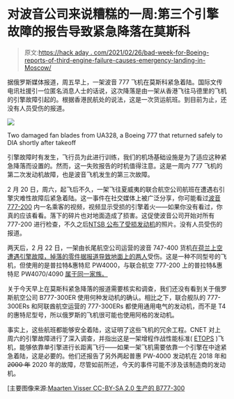 # 对波音公司来说糟糕的一周:第三个引擎故障的报告导致紧急降落在莫斯科

> 原文:[https://hack aday . com/2021/02/26/bad-week-for-Boeing-reports-of-third-engine-failure-causes-emergency-landing-in-Moscow/](https://hackaday.com/2021/02/26/bad-week-for-boeing-reports-of-third-engine-failure-causes-emergency-landing-in-moscow/)

据俄罗斯媒体报道，周五早上，一架波音 777 飞机在莫斯科紧急着陆。国际文传电讯社援引一位匿名消息人士的话说，这次降落是由一架从香港飞往马德里的飞机的引擎故障引起的。根据香港民航处的说法，这是一次货运航班。到目前为止，还没有人员受伤的报道。

[![](../Images/5a791d2ccc3245e4107e7c502b674797.png)](https://hackaday.com/wp-content/uploads/2021/02/Boeing-777-United-Airlines-Damaged-Turbine-2021-02-20.jpg)

Two damaged fan blades from UA328, a Boeing 777 that returned safely to DIA shortly after takeoff

引擎故障时有发生，飞行员为此进行训练，我们的机场基础设施是为了适应这种紧急降落而设置的。然而，这一失败报告的时机值得注意。这是一周内 777 飞机的第二次发动机故障，也是波音飞机发生的第三次故障。

2 月 20 日，周六，起飞后不久，一架飞往夏威夷的联合航空公司航班在遭遇右引擎灾难性故障后紧急着陆。这一事件在社交媒体上被广泛分享，你可能看过[波音 777-200](https://www.youtube.com/watch?v=L5USIHRljCs) 内一名乘客的视频，视频显示受损的引擎着火——如果你没有看过，你真的应该看看。落下的碎片也对地面造成了损害。这促使波音公司开始对所有 777-200 进行检查，不久之后[NTSB 公布了受损发动机](https://twitter.com/NTSB_Newsroom/status/1364022047421190145)的照片。没有人员受伤的报道。

两天后，2 月 22 日，一架由长尾航空公司运营的波音 747-400 货机[在荷兰上空遭遇引擎故障，掉落的零件据报道导致地面上的两人](https://www.scmp.com/news/world/europe/article/3122712/another-boeing-engine-catches-fire-dropping-parts-over)受伤。这是一种不同型号的飞机，但使用的是普拉特&惠特尼 PW4000，与联合航空 777-200 上的普拉特&惠特尼 PW4070/4090 [属于同一家族。](https://www.united.com/ual/en/us/fly/travel/inflight/aircraft/777-200.html)

关于今天早上在莫斯科紧急降落的报道需要核实和调查，我们还没有看到关于俄罗斯航空公司 B777-300ER 使用何种发动机的确认。相比之下，联合舰队的 777-300ERs 和阿联酋航空运营的 777-300ERs 都使用通用电气的发动机，而不是 T4 的惠特尼型号，所以俄罗斯的飞机很可能也使用阿格的发动机。

事实上，这些航班都能够安全着陆，这证明了这些飞机的冗余工程。CNET 对上周六的引擎故障进行了深入调查，并指出这是一架增程作战性能标准( [ETOPS](https://en.wikipedia.org/wiki/ETOPS) )飞机，能够依靠单引擎进行长距离飞行——如果一架飞机需要依靠一个引擎在中途紧急着陆，这是必要的。他们还报告了另外两起普惠 PW-4000 发动机在 2018 年和 ~~2000 年~~ 2020 年的故障，尽管如前所述，今天的事件可能不涉及该制造商的发动机。

[主要图像来源:[Maarten Visser CC-BY-SA 2.0 生产的 B777-300](https://commons.wikimedia.org/wiki/File:A6-ECF_B777-300_Emirates_front_(4134226438).jpg)